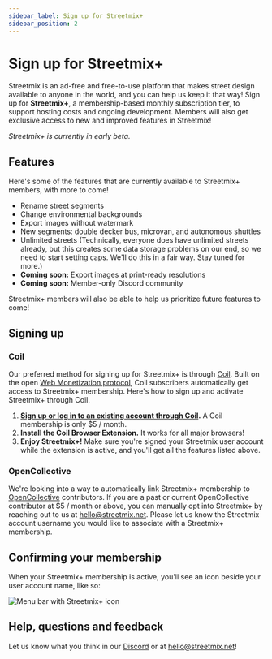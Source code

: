 ```yaml
---
sidebar_label: Sign up for Streetmix+
sidebar_position: 2
---
```


# Sign up for Streetmix+

Streetmix is an ad-free and free-to-use platform that makes street design available to anyone in the world, and you can help us keep it that way! Sign up for **Streetmix+**, a membership-based monthly subscription tier, to support hosting costs and ongoing development. Members will also get exclusive access to new and improved features in Streetmix!

_Streetmix+ is currently in early beta._

## Features

Here's some of the features that are currently available to Streetmix+ members, with more to come!

- Rename street segments
- Change environmental backgrounds
- Export images without watermark
- New segments: double decker bus, microvan, and autonomous shuttles
- Unlimited streets (Technically, everyone does have unlimited streets already, but this creates some data storage problems on our end, so we need to start setting caps. We'll do this in a fair way. Stay tuned for more.)
- **Coming soon:** Export images at print-ready resolutions
- **Coming soon:** Member-only Discord community

Streetmix+ members will also be able to help us prioritize future features to come!

## Signing up

### Coil

Our preferred method for signing up for Streetmix+ is through [Coil](https://coil.com/). Built on the open [Web Monetization protocol](https://webmonetization.org/), Coil subscribers automatically get access to Streetmix+ membership. Here's how to sign up and activate Streetmix+ through Coil.

1. **[Sign up or log in to an existing account through Coil](https://coil.com/).** A Coil membership is only $5 / month.
2. **Install the Coil Browser Extension.** It works for all major browsers!
3. **Enjoy Streetmix+!** Make sure you're signed your Streetmix user account while the extension is active, and you'll get all the features listed above.

### OpenCollective

We're looking into a way to automatically link Streetmix+ membership to [OpenCollective](https://opencollective.com/streetmix) contributors. If you are a past or current OpenCollective contributor at $5 / month or above, you can manually opt into Streetmix+ by reaching out to us at hello@streetmix.net. Please let us know the Streetmix account username you would like to associate with a Streetmix+ membership.

## Confirming your membership

When your Streetmix+ membership is active, you'll see an icon beside your user account name, like so:

![Menu bar with Streetmix+ icon](/img/streetmix-plus/member-icon.png)

## Help, questions and feedback

Let us know what you think in our [Discord](https://strt.mx/discord/) or at hello@streetmix.net!

